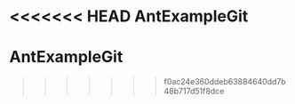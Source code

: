 <<<<<<< HEAD
AntExampleGit
=======
# AntExampleGit
>>>>>>> f0ac24e360ddeb63884640dd7b48b717d51f8dce
